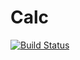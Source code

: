 # Calc
[![Build Status](https://travis-ci.com/reneang17/Calc.svg?branch=master)](https://travis-ci.com/reneang17/Calc)

